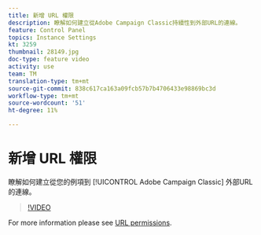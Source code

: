 ```yaml
---
title: 新增 URL 權限
description: 瞭解如何建立從Adobe Campaign Classic持續性到外部URL的連線。
feature: Control Panel
topics: Instance Settings
kt: 3259
thumbnail: 28149.jpg
doc-type: feature video
activity: use
team: TM
translation-type: tm+mt
source-git-commit: 838c617ca163a09fcb57b7b4706433e98869bc3d
workflow-type: tm+mt
source-wordcount: '51'
ht-degree: 11%

---
```



# 新增 URL 權限

瞭解如何建立從您的例項到 [!UICONTROL Adobe Campaign Classic] 外部URL的連線。

>[!VIDEO](https://video.tv.adobe.com/v/28149?quality=12)

For more information please see [URL permissions](https://docs.adobe.com/content/help/en/control-panel/using/instances-settings/url-permissions.html).
